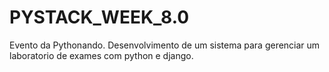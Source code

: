 # PYSTACK_WEEK_8.0
Evento da Pythonando.
Desenvolvimento de um sistema para gerenciar um laboratorio de exames com python e django.
